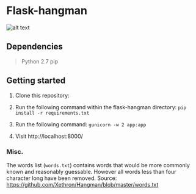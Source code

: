 # Flask-hangman

![alt text](https://i.imgur.com/krj6Cdm.png "Flask Hangman")

## Dependencies

> Python 2.7
> pip

## Getting started

1. Clone this repository:

2. Run the following command within the flask-hangman directory: 
`pip install -r requirements.txt`

3. Run the following command: `gunicorn -w 2 app:app`

4. Visit http://localhost:8000/

### Misc.

The words list (`words.txt`) contains words that would be more commonly known
and reasonably guessable. However all words less than four character long have been removed.
Source: https://github.com/Xethron/Hangman/blob/master/words.txt
